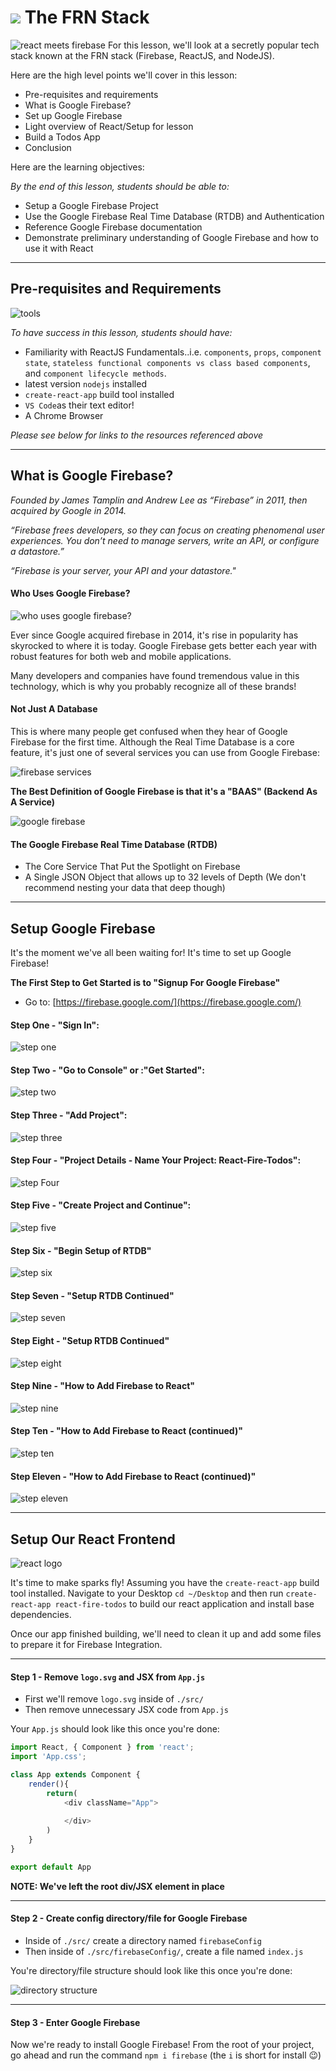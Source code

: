 # <img src="https://avatars2.githubusercontent.com/u/42252722?s=100&u=82447676189516e243e244d3f949169c0e91583b&v=4" /> The FRN Stack

![react meets firebase](repo_imgs/react_meets_firebase_wht.png)
For this lesson, we'll look at a secretly popular tech stack known at the FRN stack (Firebase, ReactJS, and NodeJS). 

Here are the high level points we'll cover in this lesson:

- Pre-requisites and requirements
- What is Google Firebase?
- Set up Google Firebase
- Light overview of React/Setup for lesson
- Build a Todos App
- Conclusion


Here are the learning objectives:

_By the end of this lesson, students should be able to:_

- Setup a Google Firebase Project
- Use the Google Firebase Real Time Database (RTDB) and Authentication
- Reference Google Firebase documentation
- Demonstrate preliminary understanding of Google Firebase and how to use it with React

<hr>

## Pre-requisites and Requirements

![tools](repo_imgs/tools.png)

_To have success in this lesson, students should have:_

- Familiarity with ReactJS Fundamentals..i.e. `components`, `props`, `component state`, `stateless functional components vs class based components`, and `component lifecycle methods`.
- latest version `nodejs` installed
- `create-react-app` build tool installed
- `VS Code`as their text editor!
- A Chrome Browser

_Please see below for links to the resources referenced above_

<hr>

## What is Google Firebase?

_Founded by James Tamplin and Andrew Lee as “Firebase” in 2011, then acquired by Google in 2014._

_“Firebase frees developers, so they can focus on creating phenomenal user experiences. You don’t need to manage servers, write an API, or configure a datastore.”_

_“Firebase is your server, your API and your datastore."_

#### Who Uses Google Firebase?

![who uses google firebase?](repo_imgs/who_uses_firebase.png)

Ever since Google acquired firebase in 2014, it's rise in popularity has skyrocked to where it is today. Google Firebase gets better each year with robust features for both web and mobile applications.

Many developers and companies have found tremendous value in this technology, which is why you probably recognize all of these brands!

#### Not Just A Database

This is where many people get confused when they hear of Google Firebase for the first time. Although the Real Time Database is a core feature, it's just one of several services you can use from Google Firebase:

![firebase services](repo_imgs/firebase_services.png)

**The Best Definition of Google Firebase is that it's a "BAAS" (Backend As A Service)**

![google firebase](repo_imgs/google_firebase.png)

#### The Google Firebase Real Time Database (RTDB)
- The Core Service That Put the Spotlight on Firebase
- A Single JSON Object that allows up to 32 levels of Depth (We don't recommend nesting your data that deep though)

<hr>

## Setup Google Firebase

It's the moment we've all been waiting for! It's time to set up Google Firebase!

**The First Step to Get Started is to "Signup For Google Firebase"**

- Go to: [https://firebase.google.com/](https://firebase.google.com/)

#### Step One - "Sign In":
![step one](repo_imgs/step_one.png)

#### Step Two - "Go to Console" or :"Get Started":
![step two](repo_imgs/step_two.png)

#### Step Three - "Add Project":
![step three](repo_imgs/step_three.png)

#### Step Four - "Project Details - Name Your Project: React-Fire-Todos":
![step Four](repo_imgs/step_four.png)

#### Step Five - "Create Project and Continue":
![step five](repo_imgs/step_five.png)

#### Step Six - "Begin Setup of RTDB"
![step six](repo_imgs/step_six.png)

#### Step Seven - "Setup RTDB Continued"
![step seven](repo_imgs/step_seven.png)

#### Step Eight - "Setup RTDB Continued"
![step eight](repo_imgs/step_eight.png)

#### Step Nine - "How to Add Firebase to React"
![step nine](repo_imgs/step_nine.png)

#### Step Ten - "How to Add Firebase to React (continued)"
![step ten](repo_imgs/step_ten.png)

#### Step Eleven - "How to Add Firebase to React (continued)"
![step eleven](repo_imgs/step_eleven.png)

<hr>

## Setup Our React Frontend
![react logo](repo_imgs/react_logo.png)

It's time to make sparks fly! Assuming you have the `create-react-app` build tool installed. Navigate to your Desktop `cd ~/Desktop` and then run `create-react-app react-fire-todos` to build our react application and install base dependencies.

Once our app finished building, we'll need to clean it up and add some files to prepare it for Firebase Integration.

<hr>

#### Step 1 - Remove `logo.svg` and JSX from `App.js`

- First we'll remove `logo.svg` inside of `./src/`
- Then remove unnecessary JSX code from `App.js`
  
Your `App.js` should look like this once you're done:

```js
import React, { Component } from 'react';
import 'App.css';

class App extends Component {
    render(){
        return(
            <div className="App">
            
            </div>
        )
    }
}

export default App
```
**NOTE: We've left the root div/JSX element in place**

<hr>

#### Step 2 - Create config directory/file for Google Firebase

- Inside of `./src/` create a directory named `firebaseConfig`
- Then inside of `./src/firebaseConfig/`, create a file named `index.js`

You're directory/file structure should look like this once you're done:

![directory structure](repo_imgs/directory_structure.png)

<hr>

#### Step 3 - Enter Google Firebase

Now we're ready to install Google Firebase! From the root of your project, go ahead and run the command `npm i firebase` (the `i` is short for install :wink:)



